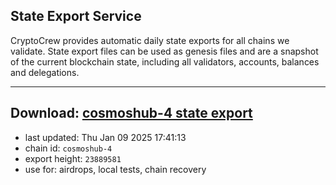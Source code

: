 ## State Export Service
CryptoCrew provides automatic daily state exports for all chains we validate. State export files can be used as genesis files and are a snapshot of the current blockchain state, including all validators, accounts, balances and delegations.

---
**Download: [cosmoshub-4 state export](https://dl-eu2.ccvalidators.com/SERVICE/cosmoshub/cosmoshub-4_export_23889581.json)**
---

- last updated: Thu Jan 09 2025 17:41:13
- chain id: `cosmoshub-4`
- export height: `23889581`
- use for: airdrops, local tests, chain recovery
